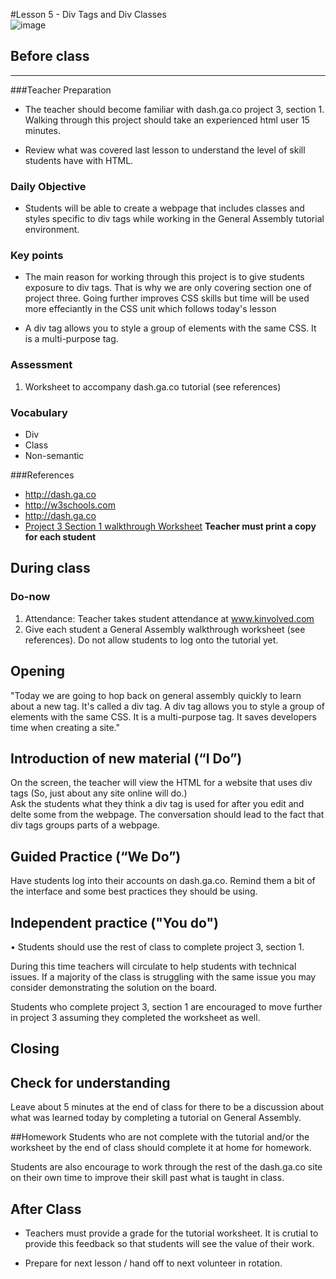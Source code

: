 #Lesson 5 - Div Tags and Div Classes  
![image](http://2.bp.blogspot.com/-GgOXxpXcf5o/U4CkBzPV03I/AAAAAAAAMyQ/Tpv4Hpy90TE/s1600/thank+you+tag3.jpg)

## Before class
---
###Teacher Preparation
* The teacher should become familiar with dash.ga.co project 3, section 1. Walking through this project should take an experienced html user 15 minutes. 

* Review what was covered last lesson to understand the level of skill students have with HTML. 

### Daily Objective

* Students will be able to create a webpage that includes classes and styles specific to div tags while working in the General Assembly tutorial environment. 


### Key points

* The main reason for working through this project is to give students exposure to div tags. That is why we are only covering section one of project three. Going further improves CSS skills but time will be used more effeciantly in the CSS unit which follows today's lesson

* A div tag allows you to style a group of elements with the same CSS. It is a multi-purpose tag.


### Assessment

1. Worksheet to accompany dash.ga.co tutorial (see references)


### Vocabulary

* Div
* Class
* Non-semantic

###References
* <http://dash.ga.co>
* <http://w3schools.com>
* <http://dash.ga.co>
* [Project 3 Section 1 walkthrough Worksheet](https://www.dropbox.com/s/n89zby6lpkwd7ny/GeneralAssemblyWorkSheetP3.docx) **Teacher must print a copy for each student**

## During class

### Do-now

1. Attendance: Teacher takes student attendance at www.kinvolved.com
2. Give each student a General Assembly walkthrough worksheet (see references). Do not allow students to log onto the tutorial yet.

## Opening

"Today we are going to hop back on general assembly quickly to learn about a new tag. It's called a div tag. A div tag allows you to style a group of elements with the same CSS. It is a multi-purpose tag. It saves developers time when creating a site."

## Introduction of new material (“I Do”)
On the screen, the teacher will view the HTML for a website that uses div tags (So, just about any site online will do.)  
 Ask the students what they think a div tag is used for after you edit and delte some from the webpage. The conversation should lead to the fact that div tags groups parts of a webpage.  



## Guided Practice (“We Do”)

Have students log into their accounts on dash.ga.co. Remind them a bit of the interface and some best practices they should be using. 

## Independent practice ("You do")

•	Students should use the rest of class to complete project 3, section 1.

During this time teachers will circulate to help students with technical issues. If a majority of the class is struggling with the same issue you may consider demonstrating the solution on the board.  

Students who complete project 3, section 1 are encouraged to move further in project 3 assuming they completed the worksheet as well.

## Closing

## Check for understanding
Leave about 5 minutes at the end of class for there to be a discussion about what was learned today by completing a tutorial on General Assembly.

##Homework
Students who are not complete with the tutorial and/or the worksheet by the end of class should complete it at home for homework.

Students are also encourage to work through the rest of the dash.ga.co site on their own time to improve their skill past what is taught in class.
 
## After Class

* Teachers must provide a grade for the tutorial worksheet. It is crutial to provide this feedback so that students will see the value of their work.

* Prepare for next lesson / hand off to next volunteer in rotation.

